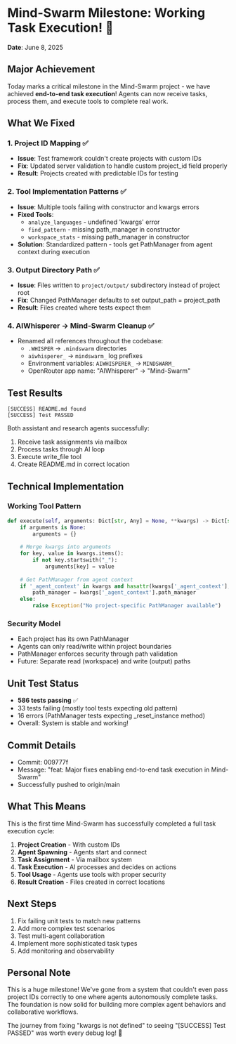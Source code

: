# Mind-Swarm Milestone: Working Task Execution! 🎉
**Date**: June 8, 2025

## Major Achievement
Today marks a critical milestone in the Mind-Swarm project - we have achieved **end-to-end task execution**! Agents can now receive tasks, process them, and execute tools to complete real work.

## What We Fixed

### 1. Project ID Mapping ✅
- **Issue**: Test framework couldn't create projects with custom IDs
- **Fix**: Updated server validation to handle custom project_id field properly
- **Result**: Projects created with predictable IDs for testing

### 2. Tool Implementation Patterns ✅
- **Issue**: Multiple tools failing with constructor and kwargs errors
- **Fixed Tools**:
  - `analyze_languages` - undefined 'kwargs' error
  - `find_pattern` - missing path_manager in constructor
  - `workspace_stats` - missing path_manager in constructor
- **Solution**: Standardized pattern - tools get PathManager from agent context during execution

### 3. Output Directory Path ✅
- **Issue**: Files written to `project/output/` subdirectory instead of project root
- **Fix**: Changed PathManager defaults to set output_path = project_path
- **Result**: Files created where tests expect them

### 4. AIWhisperer → Mind-Swarm Cleanup ✅
- Renamed all references throughout the codebase:
  - `.WHISPER` → `.mindswarm` directories
  - `aiwhisperer_` → `mindswarm_` log prefixes
  - Environment variables: `AIWHISPERER_` → `MINDSWARM_`
  - OpenRouter app name: "AIWhisperer" → "Mind-Swarm"

## Test Results
```
[SUCCESS] README.md found
[SUCCESS] Test PASSED
```

Both assistant and research agents successfully:
1. Receive task assignments via mailbox
2. Process tasks through AI loop
3. Execute write_file tool
4. Create README.md in correct location

## Technical Implementation

### Working Tool Pattern
```python
def execute(self, arguments: Dict[str, Any] = None, **kwargs) -> Dict[str, Any]:
    if arguments is None:
        arguments = {}
    
    # Merge kwargs into arguments
    for key, value in kwargs.items():
        if not key.startswith("_"):
            arguments[key] = value
    
    # Get PathManager from agent context
    if '_agent_context' in kwargs and hasattr(kwargs['_agent_context'], 'path_manager'):
        path_manager = kwargs['_agent_context'].path_manager
    else:
        raise Exception("No project-specific PathManager available")
```

### Security Model
- Each project has its own PathManager
- Agents can only read/write within project boundaries
- PathManager enforces security through path validation
- Future: Separate read (workspace) and write (output) paths

## Unit Test Status
- **586 tests passing** ✅
- 33 tests failing (mostly tool tests expecting old pattern)
- 16 errors (PathManager tests expecting _reset_instance method)
- Overall: System is stable and working!

## Commit Details
- Commit: 009777f
- Message: "feat: Major fixes enabling end-to-end task execution in Mind-Swarm"
- Successfully pushed to origin/main

## What This Means
This is the first time Mind-Swarm has successfully completed a full task execution cycle:
1. **Project Creation** - With custom IDs
2. **Agent Spawning** - Agents start and connect
3. **Task Assignment** - Via mailbox system
4. **Task Execution** - AI processes and decides on actions
5. **Tool Usage** - Agents use tools with proper security
6. **Result Creation** - Files created in correct locations

## Next Steps
1. Fix failing unit tests to match new patterns
2. Add more complex test scenarios
3. Test multi-agent collaboration
4. Implement more sophisticated task types
5. Add monitoring and observability

## Personal Note
This is a huge milestone! We've gone from a system that couldn't even pass project IDs correctly to one where agents autonomously complete tasks. The foundation is now solid for building more complex agent behaviors and collaborative workflows.

The journey from fixing "kwargs is not defined" to seeing "[SUCCESS] Test PASSED" was worth every debug log! 🚀